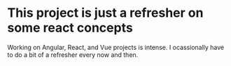 # This project is just a refresher on some react concepts

Working on Angular, React, and Vue projects is intense.  I ocassionally have to do a bit of a refresher every now and then.